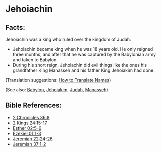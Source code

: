 # Jehoiachin #

## Facts: ##

Jehoiachin was a king who ruled over the kingdom of Judah.

* Jehoiachin became king when he was 18 years old. He only reigned three months, and after that he was captured by the Babylonian army and taken to Babylon.
* During his short reign, Jehoiachin did evil things like the ones his grandfather King Manasseh and his father King Jehoiakim had done.

(Translation suggestions: [How to Translate Names](en/ta-vol1/translate/man/translate-names))

(See also: [Babylon](../other/babylon.md), [Jehoiakim](../other/jehoiakim.md), [Judah](../other/kingdomofjudah.md), [Manasseh](../other/manasseh.md))

## Bible References: ##

* [2 Chronicles 36:8](en/tn/2ch/help/36/08)
* [2 Kings 24:15-17](en/tn/2ki/help/24/15)
* [Esther 02:5-6](en/tn/est/help/02/05)
* [Ezekiel 01:1-3](en/tn/ezk/help/01/01)
* [Jeremiah 22:24-26](en/tn/jer/help/22/24)
* [Jeremiah 37:1-2](en/tn/jer/help/37/01)